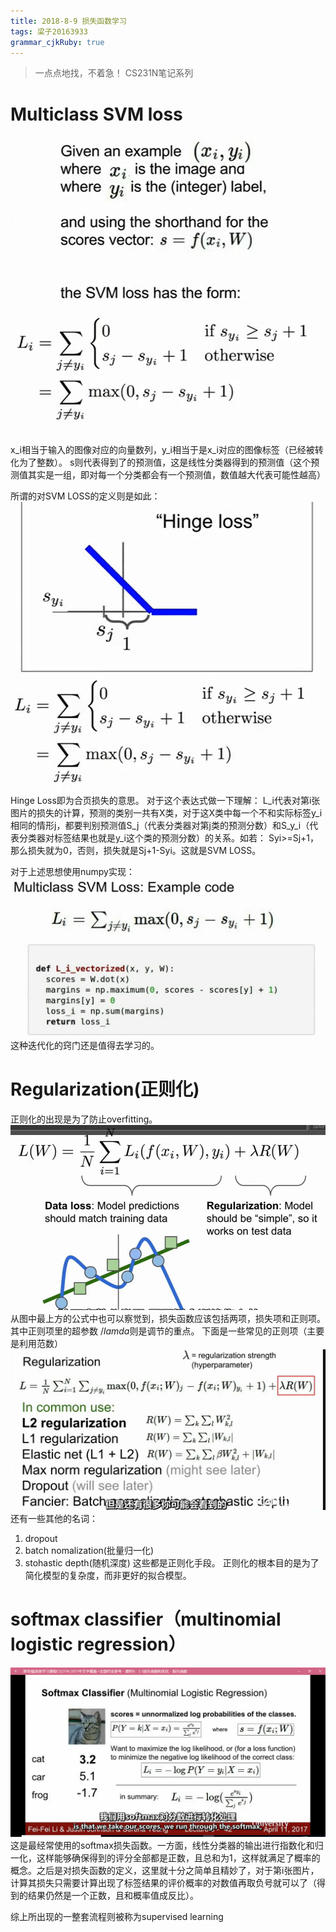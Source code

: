 ```yaml
---
title: 2018-8-9 损失函数学习 
tags: 梁子20163933
grammar_cjkRuby: true
---
```

>一点点地找，不着急！
CS231N笔记系列

# Multiclass SVM loss
![enter description here](./images/1533765375793.png)
x_i相当于输入的图像对应的向量数列，y_i相当于是x_i对应的图像标签（已经被转化为了整数）。
s则代表得到了的预测值，这是线性分类器得到的预测值（这个预测值其实是一组，即对每一个分类都会有一个预测值，数值越大代表可能性越高）

所谓的对SVM LOSS的定义则是如此：
![enter description here](./images/1533765941484.png)
Hinge Loss即为合页损失的意思。
对于这个表达式做一下理解：
L_i代表对第i张图片的损失的计算，预测的类别一共有X类，对于这X类中每一个不和实际标签y_i相同的情形j，都要判别预测值S_j（代表分类器对第j类的预测分数）和S_y_i（代表分类器对标签结果也就是y_i这个类的预测分数）的关系。如若：
Syi>=Sj+1，那么损失就为0，否则，损失就是Sj+1-Syi。这就是SVM LOSS。

对于上述思想使用numpy实现：
![](./images/1533767438642.png)
这种迭代化的窍门还是值得去学习的。

# Regularization(正则化)
正则化的出现是为了防止overfitting。
![enter description here](./images/1533767781616.png)
从图中最上方的公式中也可以察觉到，损失函数应该包括两项，损失项和正则项。
其中正则项里的超参数 $/lamda$则是调节的重点。
下面是一些常见的正则项（主要是利用范数）
![enter description here](./images/1533768104239.png)
还有一些其他的名词：
1. dropout
2. batch nomalization(批量归一化)
3. stohastic depth(随机深度)
这些都是正则化手段。
正则化的根本目的是为了简化模型的复杂度，而非更好的拟合模型。
# softmax classifier（multinomial logistic regression）
![enter description here](./images/1533769105056.png)
这是最经常使用的softmax损失函数。一方面，线性分类器的输出进行指数化和归一化，这样能够确保得到的评分全部都是正数，且总和为1，这样就满足了概率的概念。之后是对损失函数的定义，这里就十分之简单且精妙了，对于第i张图片，计算其损失只需要计算出现了标签结果的评价概率的对数值再取负号就可以了（得到的结果仍然是一个正数，且和概率值成反比）。

综上所出现的一整套流程则被称为supervised learning

